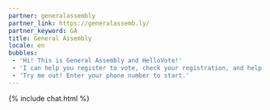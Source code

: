 ```yaml
---
partner: generalassembly
partner_link: https://generalassemb.ly/
partner_keyword: GA
title: General Assembly
locale: en
bubbles:
 - 'Hi! This is General Assembly and HelloVote!'
 - 'I can help you register to vote, check your registration, and help your friends register'
 - 'Try me out! Enter your phone number to start.'
---
```

{% include chat.html %}



